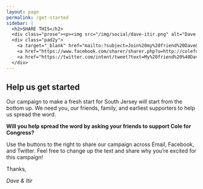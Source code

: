 ```yaml
---
layout: page
permalink: /get-started
sidebar: |
  <h2>SHARE THIS</h2>
  <div class="prose"><p><img src="/img/social/dave-itir.png" alt="Dave and Itir"></p></div>
  <div class="pad2y">
    <a target="_blank" href="mailto:?subject=Join%20my%20friend%20Dave&amp;body=My%20friend%20Dave%20Cole%20is%20running%20for%20Congress%20in%20New%20Jersey's%202nd%20District.%20%0D%0A%0D%0AJoin%20me%20in%20supporting%20his%20campaign%20for%20a%20Fresh%20Start%20in%20South%20Jersey!%20%0D%0A%0D%0AGo%20to%20his%20website%20to%20learn%20more%3A%20http%3A%2F%2Fcoleforcongress.com%2Fjoin-us" class="icon mail button">Email</a>
    <a href="https://www.facebook.com/sharer/sharer.php?u=http://coleforcongress.com/join-us/" target="_blank" class="icon facebook button">Facebook</a>
    <a href="https://twitter.com/intent/tweet?text=My%20friend%20%40DaveColeNJ%20is%20running%20for%20Congress%20(NJ-2).%20Join%20me%20in%20supporting%20his%20campaign!%20http%3A%2F%2Fcoleforcongress.com%2Fjoin-us%20http%3A%2F%2Fpic.twitter.com%2FFiNXSHMo5Q" target="_blank" class="icon twitter button">Twitter</a>
  </div>
---
```


## Help us get started

Our campaign to make a fresh start for South Jersey will start from the bottom up. We need you, our friends, family, and earliest supporters to help us spread the word.

**Will you help spread the word by asking your friends to support Cole for Congress?**

Use the buttons to the right to share our campaign across Email, Facebook, and Twitter. Feel free to change up the text and share why you’re excited for this campaign!


Thanks,

*Dave & Itir*
